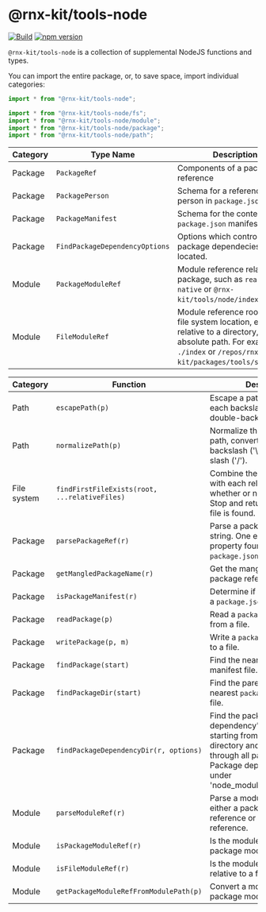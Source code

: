 # @rnx-kit/tools-node

[![Build](https://github.com/microsoft/rnx-kit/actions/workflows/build.yml/badge.svg)](https://github.com/microsoft/rnx-kit/actions/workflows/build.yml)
[![npm version](https://img.shields.io/npm/v/@rnx-kit/tools-node)](https://www.npmjs.com/package/@rnx-kit/tools-node)

`@rnx-kit/tools-node` is a collection of supplemental NodeJS functions and
types.

You can import the entire package, or, to save space, import individual
categories:

```typescript
import * from "@rnx-kit/tools-node";

import * from "@rnx-kit/tools-node/fs";
import * from "@rnx-kit/tools-node/module";
import * from "@rnx-kit/tools-node/package";
import * from "@rnx-kit/tools-node/path";
```

| Category | Type Name                      | Description                                                                                                                                                                     |
| -------- | ------------------------------ | ------------------------------------------------------------------------------------------------------------------------------------------------------------------------------- |
| Package  | `PackageRef`                   | Components of a package reference                                                                                                                                               |
| Package  | `PackagePerson`                | Schema for a reference to a person in `package.json`.                                                                                                                           |
| Package  | `PackageManifest`              | Schema for the contents of a `package.json` manifest file.                                                                                                                      |
| Package  | `FindPackageDependencyOptions` | Options which control how package dependecies are located.                                                                                                                      |
| Module   | `PackageModuleRef`             | Module reference relative to a package, such as `react-native` or `@rnx-kit/tools/node/index`.                                                                                  |
| Module   | `FileModuleRef`                | Module reference rooted to a file system location, either relative to a directory, or as an absolute path. For example, `./index` or `/repos/rnx-kit/packages/tools/src/index`. |

| Category    | Function                                      | Description                                                                                                                                                                                        |
| ----------- | --------------------------------------------- | -------------------------------------------------------------------------------------------------------------------------------------------------------------------------------------------------- |
| Path        | `escapePath(p)`                               | Escape a path by replacing each backslash ('\\') with a double-backslash ("\\\\").                                                                                                                 |
| Path        | `normalizePath(p)`                            | Normalize the separators in a path, converting each backslash ('\\') to a foreward slash ('/').                                                                                                    |
| File system | `findFirstFileExists(root, ...relativeFiles)` | Combine the root directory with each relative file, testing whether or not the file exists. Stop and return as soon as a file is found.                                                            |
| Package     | `parsePackageRef(r)`                          | Parse a package reference string. One exaple is `name` property found in `package.json`.                                                                                                           |
| Package     | `getMangledPackageName(r)`                    | Get the mangled name for a package reference.                                                                                                                                                      |
| Package     | `isPackageManifest(r)`                        | Determine if the given object is a `package.json` manifest.                                                                                                                                        |
| Package     | `readPackage(p)`                              | Read a `package.json` manifest from a file.                                                                                                                                                        |
| Package     | `writePackage(p, m)`                          | Write a `package.json` manifest to a file.                                                                                                                                                         |
| Package     | `findPackage(start)`                          | Find the nearest `package.json` manifest file.                                                                                                                                                     |
| Package     | `findPackageDir(start)`                       | Find the parent directory of the nearest `package.json` manifest file.                                                                                                                             |
| Package     | `findPackageDependencyDir(r, options)`        | Find the package dependency's directory, starting from the given directory and moving outward, through all parent directories. Package dependencies exist under 'node_modules/[`scope`]/[`name`]'. |
| Module      | `parseModuleRef(r)`                           | Parse a module reference into either a package module reference or a file module reference.                                                                                                        |
| Module      | `isPackageModuleRef(r)`                       | Is the module reference a package module reference?                                                                                                                                                |
| Module      | `isFileModuleRef(r)`                          | Is the module reference relative to a file location?                                                                                                                                               |
| Module      | `getPackageModuleRefFromModulePath(p)`        | Convert a module path to a package module reference.                                                                                                                                               |
